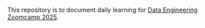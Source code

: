This repository is to document daily learning for [Data Engineering Zoomcamp 2025](https://github.com/DataTalksClub/data-engineering-zoomcamp).
